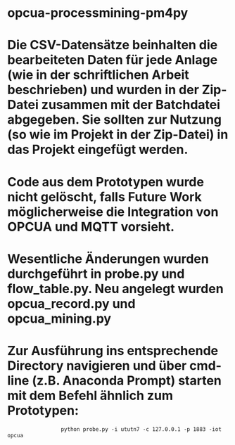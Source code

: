 # opcua-processmining-pm4py
# Die CSV-Datensätze beinhalten die bearbeiteten Daten für jede Anlage (wie in der schriftlichen Arbeit beschrieben) und wurden in der Zip-Datei zusammen mit der Batchdatei abgegeben. Sie sollten zur Nutzung (so wie im Projekt in der Zip-Datei) in das Projekt eingefügt werden.
# Code aus dem Prototypen wurde nicht gelöscht, falls Future Work möglicherweise die Integration von OPCUA und MQTT vorsieht.
# Wesentliche Änderungen wurden durchgeführt in probe.py und flow_table.py. Neu angelegt wurden opcua_record.py und opcua_mining.py
# Zur Ausführung ins entsprechende Directory navigieren und über cmd-line (z.B. Anaconda Prompt) starten mit dem Befehl ähnlich zum Prototypen:
					 python probe.py -i ututn7 -c 127.0.0.1 -p 1883 -iot opcua

